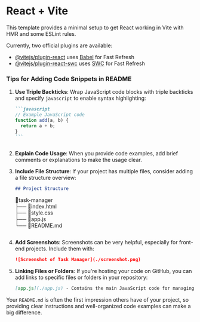 # React + Vite

This template provides a minimal setup to get React working in Vite with HMR and some ESLint rules.

Currently, two official plugins are available:

- [@vitejs/plugin-react](https://github.com/vitejs/vite-plugin-react/blob/main/packages/plugin-react/README.md) uses [Babel](https://babeljs.io/) for Fast Refresh
- [@vitejs/plugin-react-swc](https://github.com/vitejs/vite-plugin-react-swc) uses [SWC](https://swc.rs/) for Fast Refresh

### Tips for Adding Code Snippets in README

1. **Use Triple Backticks**: Wrap JavaScript code blocks with triple backticks and specify `javascript` to enable syntax highlighting:

   ````markdown
   ```javascript
   // Example JavaScript code
   function add(a, b) {
     return a + b;
   }
   ```
   ````

   ```

   ```

2. **Explain Code Usage**: When you provide code examples, add brief comments or explanations to make the usage clear.

3. **Include File Structure**: If your project has multiple files, consider adding a file structure overview:

   ```markdown
   ## Project Structure
   ```

   📂task-manager  
   ├── 📄index.html  
   ├── 📄style.css  
   ├── 📄app.js  
   └── 📄README.md

   ```

   ```

4. **Add Screenshots**: Screenshots can be very helpful, especially for front-end projects. Include them with:

   ```markdown
   ![Screenshot of Task Manager](./screenshot.png)
   ```

5. **Linking Files or Folders**: If you're hosting your code on GitHub, you can add links to specific files or folders in your repository:

   ```markdown
   [app.js](./app.js) - Contains the main JavaScript code for managing tasks.
   ```

Your `README.md` is often the first impression others have of your project, so providing clear instructions and well-organized code examples can make a big difference.

